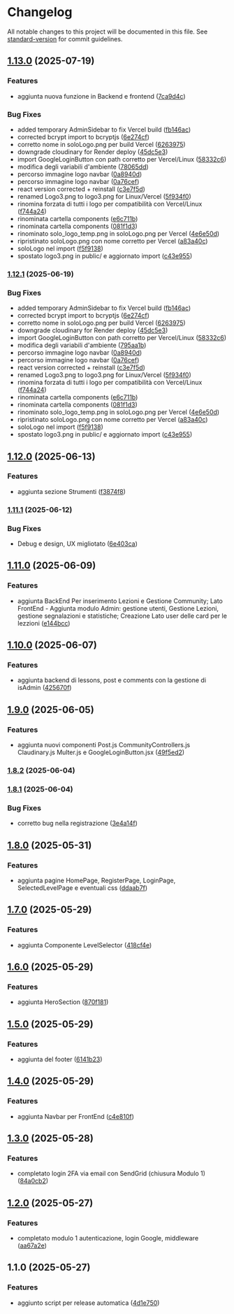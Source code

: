 # Changelog

All notable changes to this project will be documented in this file. See [standard-version](https://github.com/conventional-changelog/standard-version) for commit guidelines.

## [1.13.0](https://github.com/AliLa-Crypto/Ali-La_Crypto/compare/v1.12.0...v1.13.0) (2025-07-19)


### Features

* aggiunta nuova funzione in Backend e frontend ([7ca9d4c](https://github.com/AliLa-Crypto/Ali-La_Crypto/commit/7ca9d4cf26332ceed5c9ba1cc76706048cd374dc))


### Bug Fixes

* added temporary AdminSidebar to fix Vercel build ([fb146ac](https://github.com/AliLa-Crypto/Ali-La_Crypto/commit/fb146acfbba663371ae9a47e4352f6dd4716e77f))
* corrected bcrypt import to bcryptjs ([6e274cf](https://github.com/AliLa-Crypto/Ali-La_Crypto/commit/6e274cf0249981310efe2ca9fdbe7e9a9fbbcec9))
* corretto nome in soloLogo.png per build Vercel ([6263975](https://github.com/AliLa-Crypto/Ali-La_Crypto/commit/62639750542c6693bd4021ae22c3120a5a44cdfb))
* downgrade cloudinary for Render deploy ([45dc5e3](https://github.com/AliLa-Crypto/Ali-La_Crypto/commit/45dc5e303d0be235173a82a72318db75f53bce65))
* import GoogleLoginButton con path corretto per Vercel/Linux ([58332c6](https://github.com/AliLa-Crypto/Ali-La_Crypto/commit/58332c6dd19786a2c47b5a75a764c11f7ae76346))
* modifica degli variabili d'ambiente ([78065dd](https://github.com/AliLa-Crypto/Ali-La_Crypto/commit/78065ddd75afc884562a0b12890793dee4928fb4))
* percorso immagine logo navbar ([0a8940d](https://github.com/AliLa-Crypto/Ali-La_Crypto/commit/0a8940dd75bc84ea0ae4f0dc71d74fec7d4538f8))
* percorso immagine logo navbar ([0a76cef](https://github.com/AliLa-Crypto/Ali-La_Crypto/commit/0a76cefe495fb398c23b00888419906b32848581))
* react version corrected + reinstall ([c3e7f5d](https://github.com/AliLa-Crypto/Ali-La_Crypto/commit/c3e7f5d8fb9e1650f045863e4838c3828eef791f))
* renamed Logo3.png to logo3.png for Linux/Vercel ([5f934f0](https://github.com/AliLa-Crypto/Ali-La_Crypto/commit/5f934f0a1de5de57adbd93da4ed1347b36e34de8))
* rinomina forzata di tutti i logo per compatibilità con Vercel/Linux ([f744a24](https://github.com/AliLa-Crypto/Ali-La_Crypto/commit/f744a246ccafef4126c200762e2084b8e6e19aa7))
* rinominata cartella components ([e6c711b](https://github.com/AliLa-Crypto/Ali-La_Crypto/commit/e6c711bf9c18536207a0b5e080199caae3abdd21))
* rinominata cartella components ([081f1d3](https://github.com/AliLa-Crypto/Ali-La_Crypto/commit/081f1d3a78acbc4a7b7d49349224d4b46f1e42de))
* rinominato solo_logo_temp.png in soloLogo.png per Vercel ([4e6e50d](https://github.com/AliLa-Crypto/Ali-La_Crypto/commit/4e6e50df202dd4e808b3bfda7e15658d27cdf0a5))
* ripristinato soloLogo.png con nome corretto per Vercel ([a83a40c](https://github.com/AliLa-Crypto/Ali-La_Crypto/commit/a83a40c9a0d3b5ab52dff9c7d8708f095a96ed62))
* soloLogo nel import ([f5f9138](https://github.com/AliLa-Crypto/Ali-La_Crypto/commit/f5f91388870c6a422550e0a470144cc15642dab9))
* spostato logo3.png in public/ e aggiornato import ([c43e955](https://github.com/AliLa-Crypto/Ali-La_Crypto/commit/c43e9553d123590315356cb28117cf8d03d3787a))

### [1.12.1](https://github.com/AliLa-Crypto/Ali-La_Crypto/compare/v1.12.0...v1.12.1) (2025-06-19)


### Bug Fixes

* added temporary AdminSidebar to fix Vercel build ([fb146ac](https://github.com/AliLa-Crypto/Ali-La_Crypto/commit/fb146acfbba663371ae9a47e4352f6dd4716e77f))
* corrected bcrypt import to bcryptjs ([6e274cf](https://github.com/AliLa-Crypto/Ali-La_Crypto/commit/6e274cf0249981310efe2ca9fdbe7e9a9fbbcec9))
* corretto nome in soloLogo.png per build Vercel ([6263975](https://github.com/AliLa-Crypto/Ali-La_Crypto/commit/62639750542c6693bd4021ae22c3120a5a44cdfb))
* downgrade cloudinary for Render deploy ([45dc5e3](https://github.com/AliLa-Crypto/Ali-La_Crypto/commit/45dc5e303d0be235173a82a72318db75f53bce65))
* import GoogleLoginButton con path corretto per Vercel/Linux ([58332c6](https://github.com/AliLa-Crypto/Ali-La_Crypto/commit/58332c6dd19786a2c47b5a75a764c11f7ae76346))
* modifica degli variabili d'ambiente ([795aa1b](https://github.com/AliLa-Crypto/Ali-La_Crypto/commit/795aa1b31ecb4f2892d61534721e5528dfa6885d))
* percorso immagine logo navbar ([0a8940d](https://github.com/AliLa-Crypto/Ali-La_Crypto/commit/0a8940dd75bc84ea0ae4f0dc71d74fec7d4538f8))
* percorso immagine logo navbar ([0a76cef](https://github.com/AliLa-Crypto/Ali-La_Crypto/commit/0a76cefe495fb398c23b00888419906b32848581))
* react version corrected + reinstall ([c3e7f5d](https://github.com/AliLa-Crypto/Ali-La_Crypto/commit/c3e7f5d8fb9e1650f045863e4838c3828eef791f))
* renamed Logo3.png to logo3.png for Linux/Vercel ([5f934f0](https://github.com/AliLa-Crypto/Ali-La_Crypto/commit/5f934f0a1de5de57adbd93da4ed1347b36e34de8))
* rinomina forzata di tutti i logo per compatibilità con Vercel/Linux ([f744a24](https://github.com/AliLa-Crypto/Ali-La_Crypto/commit/f744a246ccafef4126c200762e2084b8e6e19aa7))
* rinominata cartella components ([e6c711b](https://github.com/AliLa-Crypto/Ali-La_Crypto/commit/e6c711bf9c18536207a0b5e080199caae3abdd21))
* rinominata cartella components ([081f1d3](https://github.com/AliLa-Crypto/Ali-La_Crypto/commit/081f1d3a78acbc4a7b7d49349224d4b46f1e42de))
* rinominato solo_logo_temp.png in soloLogo.png per Vercel ([4e6e50d](https://github.com/AliLa-Crypto/Ali-La_Crypto/commit/4e6e50df202dd4e808b3bfda7e15658d27cdf0a5))
* ripristinato soloLogo.png con nome corretto per Vercel ([a83a40c](https://github.com/AliLa-Crypto/Ali-La_Crypto/commit/a83a40c9a0d3b5ab52dff9c7d8708f095a96ed62))
* soloLogo nel import ([f5f9138](https://github.com/AliLa-Crypto/Ali-La_Crypto/commit/f5f91388870c6a422550e0a470144cc15642dab9))
* spostato logo3.png in public/ e aggiornato import ([c43e955](https://github.com/AliLa-Crypto/Ali-La_Crypto/commit/c43e9553d123590315356cb28117cf8d03d3787a))

## [1.12.0](https://github.com/AliLa-Crypto/Ali-La_Crypto/compare/v1.11.1...v1.12.0) (2025-06-13)


### Features

* aggiunta sezione Strumenti ([f3874f8](https://github.com/AliLa-Crypto/Ali-La_Crypto/commit/f3874f84010acbdf1b1627fb14e9e025b024fa74))

### [1.11.1](https://github.com/AliLa-Crypto/Ali-La_Crypto/compare/v1.11.0...v1.11.1) (2025-06-12)


### Bug Fixes

* Debug e design, UX migliotato ([6e403ca](https://github.com/AliLa-Crypto/Ali-La_Crypto/commit/6e403cab8f755be98c7393f0bda5744eb3bcd4a5))

## [1.11.0](https://github.com/AliLa-Crypto/Ali-La_Crypto/compare/v1.10.0...v1.11.0) (2025-06-09)


### Features

* aggiunta BackEnd Per inserimento Lezioni e Gestione Community; Lato FrontEnd - Aggiunta  modulo Admin: gestione utenti, Gestione Lezioni, gestione  segnalazioni e statistiche; Creazione Lato user delle card per le lezzioni ([e144bcc](https://github.com/AliLa-Crypto/Ali-La_Crypto/commit/e144bcc429cf0c9fb379db966069f10196faf0d0))

## [1.10.0](https://github.com/AliLa-Crypto/Ali-La_Crypto/compare/v1.9.0...v1.10.0) (2025-06-07)


### Features

* aggiunta backend di lessons, post e comments con la gestione di isAdmin ([425670f](https://github.com/AliLa-Crypto/Ali-La_Crypto/commit/425670f8cd1519bfb0f3b89f8b9afc18d3b4f37f))

## [1.9.0](https://github.com/AliLa-Crypto/Ali-La_Crypto/compare/v1.8.2...v1.9.0) (2025-06-05)


### Features

* aggiunta nuovi componenti Post.js CommunityControllers.js Claudinary.js Multer.js e GoogleLoginButton.jsx ([49f5ed2](https://github.com/AliLa-Crypto/Ali-La_Crypto/commit/49f5ed2d38f2411f0730f7f18102138ab2a7dbd7))

### [1.8.2](https://github.com/AliLa-Crypto/Ali-La_Crypto/compare/v1.8.1...v1.8.2) (2025-06-04)

### [1.8.1](https://github.com/AliLa-Crypto/Ali-La_Crypto/compare/v1.8.0...v1.8.1) (2025-06-04)


### Bug Fixes

* corretto bug nella registrazione ([3e4a14f](https://github.com/AliLa-Crypto/Ali-La_Crypto/commit/3e4a14f5bc1e9c3d1e2fdffabcc395fdca6d0c7d))

## [1.8.0](https://github.com/AliLa-Crypto/Ali-La_Crypto/compare/v1.7.0...v1.8.0) (2025-05-31)


### Features

* aggiunta pagine HomePage, RegisterPage, LoginPage, SelectedLevelPage e eventuali css ([ddaab7f](https://github.com/AliLa-Crypto/Ali-La_Crypto/commit/ddaab7fbbdbf722788987ea91b94952fc56cc1b0))

## [1.7.0](https://github.com/AliLa-Crypto/Ali-La_Crypto/compare/v1.6.0...v1.7.0) (2025-05-29)


### Features

* aggiunta Componente LevelSelector ([418cf4e](https://github.com/AliLa-Crypto/Ali-La_Crypto/commit/418cf4e184c9cc79248630a7e30b33b3e02bee5f))

## [1.6.0](https://github.com/AliLa-Crypto/Ali-La_Crypto/compare/v1.5.0...v1.6.0) (2025-05-29)


### Features

* aggiunta HeroSection ([870f181](https://github.com/AliLa-Crypto/Ali-La_Crypto/commit/870f181f55602227b7a56e0b5268a53efae6c4e2))

## [1.5.0](https://github.com/AliLa-Crypto/Ali-La_Crypto/compare/v1.4.0...v1.5.0) (2025-05-29)


### Features

* aggiunta del footer ([6141b23](https://github.com/AliLa-Crypto/Ali-La_Crypto/commit/6141b23ea0a16235854815a7bba8291e4e06a60d))

## [1.4.0](https://github.com/AliLa-Crypto/Ali-La_Crypto/compare/v1.3.0...v1.4.0) (2025-05-29)


### Features

* aggiunta Navbar per FrontEnd ([c4e810f](https://github.com/AliLa-Crypto/Ali-La_Crypto/commit/c4e810f9f9d2275687d7cb4dd09d2a84d3482544))

## [1.3.0](https://github.com/AliLa-Crypto/Ali-La_Crypto/compare/v1.2.0...v1.3.0) (2025-05-28)


### Features

* completato login 2FA via email con SendGrid (chiusura Modulo 1) ([84a0cb2](https://github.com/AliLa-Crypto/Ali-La_Crypto/commit/84a0cb238b38b0ed7cee0374d9ee8667665447fc))

## [1.2.0](https://github.com/AliLa-Crypto/Ali-La_Crypto/compare/v1.1.0...v1.2.0) (2025-05-27)


### Features

* completato modulo 1 autenticazione, login Google, middleware ([aa67a2e](https://github.com/AliLa-Crypto/Ali-La_Crypto/commit/aa67a2e842561e835c8dd2898ce302df338f7544))

## 1.1.0 (2025-05-27)


### Features

* aggiunto script per release automatica ([4d1e750](https://github.com/AliLa-Crypto/Ali-La_Crypto/commit/4d1e750f561fa7638c3c2beac051abadb9efc9fb))
